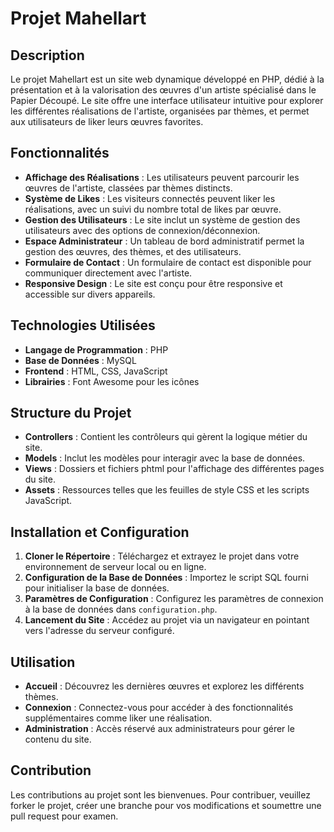 # Projet Mahellart

## Description

Le projet Mahellart est un site web dynamique développé en PHP, dédié à la présentation et à la valorisation des œuvres d'un artiste spécialisé dans le Papier Découpé. Le site offre une interface utilisateur intuitive pour explorer les différentes réalisations de l'artiste, organisées par thèmes, et permet aux utilisateurs de liker leurs œuvres favorites.

## Fonctionnalités

- **Affichage des Réalisations** : Les utilisateurs peuvent parcourir les œuvres de l'artiste, classées par thèmes distincts.
- **Système de Likes** : Les visiteurs connectés peuvent liker les réalisations, avec un suivi du nombre total de likes par œuvre.
- **Gestion des Utilisateurs** : Le site inclut un système de gestion des utilisateurs avec des options de connexion/déconnexion.
- **Espace Administrateur** : Un tableau de bord administratif permet la gestion des œuvres, des thèmes, et des utilisateurs.
- **Formulaire de Contact** : Un formulaire de contact est disponible pour communiquer directement avec l'artiste.
- **Responsive Design** : Le site est conçu pour être responsive et accessible sur divers appareils.

## Technologies Utilisées

- **Langage de Programmation** : PHP
- **Base de Données** : MySQL
- **Frontend** : HTML, CSS, JavaScript
- **Librairies** : Font Awesome pour les icônes

## Structure du Projet

- **Controllers** : Contient les contrôleurs qui gèrent la logique métier du site.
- **Models** : Inclut les modèles pour interagir avec la base de données.
- **Views** : Dossiers et fichiers phtml pour l'affichage des différentes pages du site.
- **Assets** : Ressources telles que les feuilles de style CSS et les scripts JavaScript.

## Installation et Configuration

1. **Cloner le Répertoire** : Téléchargez et extrayez le projet dans votre environnement de serveur local ou en ligne.
2. **Configuration de la Base de Données** : Importez le script SQL fourni pour initialiser la base de données.
3. **Paramètres de Configuration** : Configurez les paramètres de connexion à la base de données dans `configuration.php`.
4. **Lancement du Site** : Accédez au projet via un navigateur en pointant vers l'adresse du serveur configuré.

## Utilisation

- **Accueil** : Découvrez les dernières œuvres et explorez les différents thèmes.
- **Connexion** : Connectez-vous pour accéder à des fonctionnalités supplémentaires comme liker une réalisation.
- **Administration** : Accès réservé aux administrateurs pour gérer le contenu du site.

## Contribution

Les contributions au projet sont les bienvenues. Pour contribuer, veuillez forker le projet, créer une branche pour vos modifications et soumettre une pull request pour examen.
